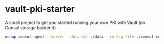 # vault-pki-starter
A small project to get you started running your own PKI with Vault (on Consul storage backend)


```bash
nohup consul agent --server --data-dir ./data --config-file ./consul-config.json -ui --bind $CONSUL_IP 2>&1 > data/consul.$(date --rfc-3339=date).log &
```
